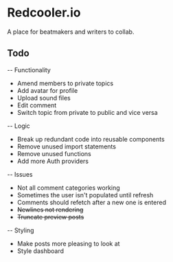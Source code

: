 # Redcooler.io

A place for beatmakers and writers to collab.

## Todo

-- Functionality

- Amend members to private topics
- Add avatar for profile
- Upload sound files
- Edit comment
- Switch topic from private to public and vice versa

-- Logic

- Break up redundant code into reusable components
- Remove unused import statements
- Remove unused functions
- Add more Auth providers

-- Issues

- Not all comment categories working
- Sometimes the user isn't populated until refresh
- Comments should refetch after a new one is entered
- ~~Newlines not rendering~~
- ~~Truncate preview posts~~

-- Styling

- Make posts more pleasing to look at
- Style dashboard

